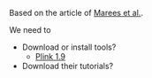 Based on the article of [Marees et al.](https://onlinelibrary.wiley.com/doi/10.1002/mpr.1608).

We need to 

- Download or install tools?
  - [Plink 1.9](https://www.cog-genomics.org/plink/1.9/)
- Download their tutorials?
